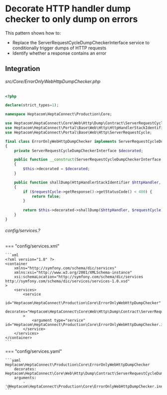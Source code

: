 # Decorate HTTP handler dump checker to only dump on errors

This pattern shows how to:

- Replace the ServerRequestCycleDumpCheckerInterface service to conditionally trigger dumps of HTTP requests
- Identify whether a response contains an error


## Integration

###### src/Core/ErrorOnlyWebHttpDumpChecker.php

```php
<?php

declare(strict_types=1);

namespace Heptacom\HeptaConnect\Production\Core;

use Heptacom\HeptaConnect\Core\Web\Http\Dump\Contract\ServerRequestCycleDumpCheckerInterface
use Heptacom\HeptaConnect\Portal\Base\Web\Http\HttpHandlerStackIdentifier;
use Heptacom\HeptaConnect\Portal\Base\Web\Http\ServerRequestCycle;

final class ErrorOnlyWebHttpDumpChecker implements ServerRequestCycleDumpCheckerInterface
{
    private ServerRequestCycleDumpCheckerInterface $decorated;

    public function __construct(ServerRequestCycleDumpCheckerInterface $decorated)
    {
        $this->decorated = $decorated;
    }

    public function shallDump(HttpHandlerStackIdentifier $httpHandler, ServerRequestCycle $requestCycle): bool
    {
        if ($requestCycle->getResponse()->getStatusCode() < 400) {
            return false;
        }
    
        return $this->decorated->shallDump($httpHandler, $requestCycle);
    }
}
```


###### config/services.?

=== "config/services.xml"

    ```xml
    <?xml version="1.0" ?>
    <container
        xmlns="http://symfony.com/schema/dic/services"
        xmlns:xsi="http://www.w3.org/2001/XMLSchema-instance"
        xsi:schemaLocation="http://symfony.com/schema/dic/services http://symfony.com/schema/dic/services/services-1.0.xsd"
    >
        <services>
            <service
                id="Heptacom\HeptaConnect\Production\Core\ErrorOnlyWebHttpDumpChecker"
                decorates="Heptacom\HeptaConnect\Core\Web\Http\Dump\Contract\ServerRequestCycleDumpCheckerInterface"
            >
                <argument type="service" id="Heptacom\HeptaConnect\Production\Core\ErrorOnlyWebHttpDumpChecker.inner"/>
            </service>
        </services>
    </container>
    ```

=== "config/services.yaml"

    ```yaml
    Heptacom\HeptaConnect\Production\Core\ErrorOnlyWebHttpDumpChecker
        decorates: Heptacom\HeptaConnect\Core\Web\Http\Dump\Contract\ServerRequestCycleDumpCheckerInterface
        arguments:
            - '@Heptacom\HeptaConnect\Production\Core\ErrorOnlyWebHttpDumpChecker.inner'
    ```
